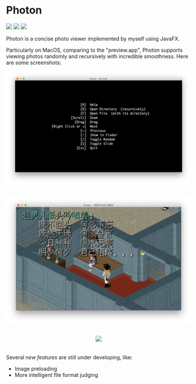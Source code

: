

# Photon

![](https://img.shields.io/travis/JacobChengZhang/Photon.svg) ![](https://img.shields.io/github/languages/top/JacobChengZhang/Photon.svg) ![](https://img.shields.io/github/license/JacobChengZhang/Photon.svg)

Photon is a concise photo viewer implemented by myself using JavaFX.

Particularly on MacOS, comparing to the "preview.app", Photon supports viewing photos randomly and recursively with incredible smoothness. Here are some screenshots:

<p>
    <div align="center">
  		<img src="examples/screenshot1.png"><br><br>
	</div>
</p>

<p>
    <div align="center">
  		<img src="examples/screenshot2.png"><br><br>
	</div>
</p>

<p>
    <div align="center">
  		<img src="examples/screenshot3.png"><br><br>
	</div>
</p>



Several *new features* are still under developing, like:

- Image preloading
- More intelligent file format judging